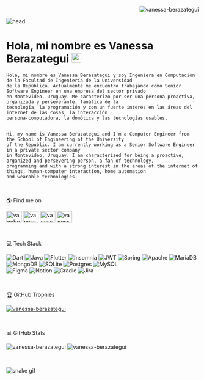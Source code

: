 
<p align="right">
 <img src="https://komarev.com/ghpvc/?username=vanessa-berazategui&label=Profile%20views&color=0e75b6&style=flat" alt="vanessa-berazategui"/>
</p>

![head](https://user-images.githubusercontent.com/37006656/196012417-1d471109-1f53-4da1-b236-2fea32e1cc3d.jpg)

#  Hola, mi nombre es Vanessa Berazategui <img src="https://media.giphy.com/media/hvRJCLFzcasrR4ia7z/giphy.gif" width="25px" height="25px">

```
Hola, mi nombre es Vanessa Berazategui y soy Ingeniera en Computación de la Facultad de Ingeniería de la Universidad 
de la República. Actualmente me encuentro trabajando como Senior Software Engineer en una empresa del sector privado 
en Montevideo, Uruguay. Me caracterizo por ser una persona proactiva, organizada y perseverante, fanática de la
tecnología, la programación y con un fuerte interés en las áreas del internet de las cosas, la interacción 
persona-computadora, la domótica y las tecnologías usables.


Hi, my name is Vanessa Berazategui and I'm a Computer Engineer from the School of Engineering of the University 
of the Republic. I am currently working as a Senior Software Engineer in a private sector company 
in Montevideo, Uruguay. I am characterized for being a proactive, organized and persevering person, a fan of technology, 
programming and with a strong interest in the areas of the internet of things, human-computer interaction, home automation 
and wearable technologies.
```

<br>

🌎 Find me on  

<p align="left">
 <a href="https://twitter.com/vaneberazategui" target="blank"><img align="center" src="https://raw.githubusercontent.com/rahuldkjain/github-profile-readme-generator/master/src/images/icons/Social/twitter.svg" alt="vaneberazategui" height="30" width="40" />
 </a>
<a href="https://linkedin.com/in/vanessa-berazategui" target="blank">
 <img align="center" src="https://raw.githubusercontent.com/rahuldkjain/github-profile-readme-generator/master/src/images/icons/Social/linked-in-alt.svg" alt="vanessa-berazategui" height="30" width="40" />
 </a>
<a href="https://stackoverflow.com/users/vanessa-berazategui" target="blank">
 <img align="center" src="https://raw.githubusercontent.com/rahuldkjain/github-profile-readme-generator/master/src/images/icons/Social/stack-overflow.svg" alt="vanessa-berazategui" height="30" width="40" />
 </a>
<a href="https://instagram.com/vanessa_berazategui" target="blank">
 <img align="center" src="https://raw.githubusercontent.com/rahuldkjain/github-profile-readme-generator/master/src/images/icons/Social/instagram.svg" alt="vanessa_berazategui" height="30" width="40" />
 </a>
</p>

<br>

💻 Tech Stack

![Dart](https://img.shields.io/badge/dart-%230175C2.svg?style=for-the-badge&logo=dart&logoColor=white) 
![Java](https://img.shields.io/badge/java-%23ED8B00.svg?style=for-the-badge&logo=java&logoColor=white) 
![Flutter](https://img.shields.io/badge/Flutter-%2302569B.svg?style=for-the-badge&logo=Flutter&logoColor=white) 
![Insomnia](https://img.shields.io/badge/Insomnia-black?style=for-the-badge&logo=insomnia&logoColor=5849BE) 
![JWT](https://img.shields.io/badge/JWT-black?style=for-the-badge&logo=JSON%20web%20tokens) 
![Spring](https://img.shields.io/badge/spring-%236DB33F.svg?style=for-the-badge&logo=spring&logoColor=white) 
![Apache](https://img.shields.io/badge/apache-%23D42029.svg?style=for-the-badge&logo=apache&logoColor=white) 
![MariaDB](https://img.shields.io/badge/MariaDB-003545?style=for-the-badge&logo=mariadb&logoColor=white) 
![MongoDB](https://img.shields.io/badge/MongoDB-%234ea94b.svg?style=for-the-badge&logo=mongodb&logoColor=white) 
![SQLite](https://img.shields.io/badge/sqlite-%2307405e.svg?style=for-the-badge&logo=sqlite&logoColor=white) 
![Postgres](https://img.shields.io/badge/postgres-%23316192.svg?style=for-the-badge&logo=postgresql&logoColor=white) 
![MySQL](https://img.shields.io/badge/mysql-%2300f.svg?style=for-the-badge&logo=mysql&logoColor=white) 	
![Figma](https://img.shields.io/badge/figma-%23F24E1E.svg?style=for-the-badge&logo=figma&logoColor=white) 
![Notion](https://img.shields.io/badge/Notion-%23000000.svg?style=for-the-badge&logo=notion&logoColor=white) 
![Gradle](https://img.shields.io/badge/Gradle-02303A.svg?style=for-the-badge&logo=Gradle&logoColor=white) 
![Jira](https://img.shields.io/badge/jira-%230A0FFF.svg?style=for-the-badge&logo=jira&logoColor=white)

<br>
 
 🏆 GitHub Trophies

<p align="left">
 <a href="https://github.com/ryo-ma/github-profile-trophy">
  <img src="https://github-profile-trophy.vercel.app/?username=vanessa-berazategui&margin-w=10" alt="vanessa-berazategui"/>
 </a> 
</p>

<br>

📊 GitHub Stats

<p>
 <img align="left" src="https://github-readme-stats.vercel.app/api/top-langs?username=vanessa-berazategui&show_icons=true&locale=en&theme=swift" alt="vanessa-berazategui"/>
</p>
 
<p>
 <img align="center" src="https://github-readme-stats.vercel.app/api?username=vanessa-berazategui&show_icons=true&locale=en&theme=swift" alt="vanessa-berazategui"/>
</p>
 
 <br>
 
 ![snake gif](https://github.com/Vanessa-Berazategui/Vanessa-Berazategui/blob/output/github-contribution-grid-snake.gif)

